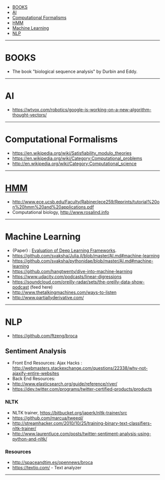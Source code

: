 + [BOOKS](#books)
+ [AI](#ai)
+ [Computational Formalisms](#computational-formalisms)
+ [HMM](#hmm)
+ [Machine Learning](#machine-learning)
+ [NLP](#nlp)

----

# BOOKS
+ The book "biological sequence analysis" by Durbin and Eddy.

----

# AI
* https://wtvox.com/robotics/google-is-working-on-a-new-algorithm-thought-vectors/

----

# Computational Formalisms
+ https://en.wikipedia.org/wiki/Satisfiability_modulo_theories
+ https://en.wikipedia.org/wiki/Category:Computational_problems
+ http://en.wikipedia.org/wiki/Category:Computational_science

----

# [HMM](https://en.wikipedia.org/wiki/Hidden_Markov_model)
+ http://www.ece.ucsb.edu/Faculty/Rabiner/ece259/Reprints/tutorial%20on%20hmm%20and%20applications.pdf
+ Computational biology, http://www.rosalind.info

----

# Machine Learning
+ {Paper} : [Evaluation of Deep Learning Frameworks](https://github.com/zer0n/deepframeworks).
+ https://github.com/svaksha/Julia.jl/blob/master/AI.md#machine-learning
+ https://github.com/svaksha/pythonidae/blob/master/AI.md#machine-learning
+ https://github.com/hangtwenty/dive-into-machine-learning
+ https://www.udacity.com/podcasts/linear-digressions
+ https://soundcloud.com/oreilly-radar/sets/the-oreilly-data-show-podcast (feed here)
+ http://www.thetalkingmachines.com/ways-to-listen
+ http://www.partiallyderivative.com/

----

# NLP
+ https://github.com/ftzeng/broca

## Sentiment Analysis
+ Front End Resources: Ajax Hacks : http://webmasters.stackexchange.com/questions/22338/why-not-ajaxify-entire-websites
+ Back End Resources:
+ http://www.elasticsearch.org/guide/reference/river/
+ https://dev.twitter.com/programs/twitter-certified-products/products

### NLTK
* NLTK trainer, https://bitbucket.org/japerk/nltk-trainer/src
* https://github.com/marcua/tweeql/
* http://streamhacker.com/2010/10/25/training-binary-text-classifiers-nltk-trainer/
* http://www.laurentluce.com/posts/twitter-sentiment-analysis-using-python-and-nltk/

### Resources
+ http://spaceandtim.es/opennews/broca
+ https://textio.com/ - Text analyzer

----
